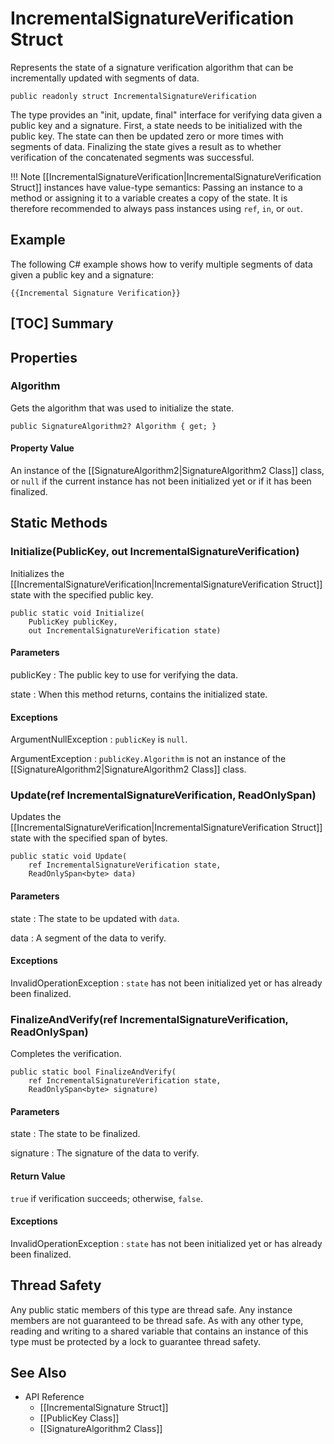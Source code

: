 # IncrementalSignatureVerification Struct

Represents the state of a signature verification algorithm that can be incrementally updated with
segments of data.

    public readonly struct IncrementalSignatureVerification

The type provides an "init, update, final" interface for verifying data given a
public key and a signature. First, a state needs to be initialized with the
public key. The state can then be updated zero or more times with segments of
data. Finalizing the state gives a result as to whether verification of the
concatenated segments was successful.

!!! Note
    [[IncrementalSignatureVerification|IncrementalSignatureVerification Struct]]
    instances have value-type semantics: Passing an instance to a method or
    assigning it to a variable creates a copy of the state. It is therefore
    recommended to always pass instances using `ref`, `in`, or `out`.


## Example

The following C# example shows how to verify multiple segments of data given a
public key and a signature:

    {{Incremental Signature Verification}}


## [TOC] Summary


## Properties


### Algorithm

Gets the algorithm that was used to initialize the state.

    public SignatureAlgorithm2? Algorithm { get; }

#### Property Value

An instance of the [[SignatureAlgorithm2|SignatureAlgorithm2 Class]] class, or `null` if the
current instance has not been initialized yet or if it has been finalized.


## Static Methods


### Initialize(PublicKey, out IncrementalSignatureVerification)

Initializes the
[[IncrementalSignatureVerification|IncrementalSignatureVerification Struct]]
state with the specified public key.

    public static void Initialize(
        PublicKey publicKey,
        out IncrementalSignatureVerification state)

#### Parameters

publicKey
: The public key to use for verifying the data.

state
: When this method returns, contains the initialized state.

#### Exceptions

ArgumentNullException
: `publicKey` is `null`.

ArgumentException
: `publicKey.Algorithm` is not an instance of the
    [[SignatureAlgorithm2|SignatureAlgorithm2 Class]] class.


### Update(ref IncrementalSignatureVerification, ReadOnlySpan<byte>)

Updates the [[IncrementalSignatureVerification|IncrementalSignatureVerification Struct]] state with the specified
span of bytes.

    public static void Update(
        ref IncrementalSignatureVerification state,
        ReadOnlySpan<byte> data)

#### Parameters

state
: The state to be updated with `data`.

data
: A segment of the data to verify.

#### Exceptions

InvalidOperationException
: `state` has not been initialized yet or has already been finalized.


### FinalizeAndVerify(ref IncrementalSignatureVerification, ReadOnlySpan<byte>)

Completes the verification.

    public static bool FinalizeAndVerify(
        ref IncrementalSignatureVerification state,
        ReadOnlySpan<byte> signature)

#### Parameters

state
: The state to be finalized.

signature
: The signature of the data to verify.

#### Return Value

`true` if verification succeeds; otherwise, `false`.

#### Exceptions

InvalidOperationException
: `state` has not been initialized yet or has already been finalized.


## Thread Safety

Any public static members of this type are thread safe. Any instance members are
not guaranteed to be thread safe. As with any other type, reading and writing to
a shared variable that contains an instance of this type must be protected by a
lock to guarantee thread safety.


## See Also

* API Reference
    * [[IncrementalSignature Struct]]
    * [[PublicKey Class]]
    * [[SignatureAlgorithm2 Class]]
